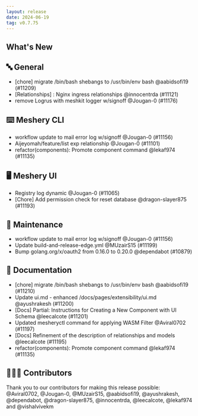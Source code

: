 ```yaml
---
layout: release
date: 2024-06-19
tag: v0.7.75
---
```


## What's New
## 🔤 General
- [chore] migrate /bin/bash shebangs to /usr/bin/env bash @aabidsofi19 (#11209)
- [Relationships] : Nginx ingress relationships @innocentrda (#11121)
- remove Logrus with meshkit logger w/signoff @Jougan-0 (#11176)

## ⌨️ Meshery CLI

- workflow update to mail error log w/signoff @Jougan-0 (#11156)
- Aijeyomah/feature/list exp relationship @Jougan-0 (#11101)
- refactor(components): Promote component command @lekaf974 (#11135)

## 🖥 Meshery UI

- Registry log dynamic @Jougan-0 (#11065)
- [Chore] Add permission check for reset database @dragon-slayer875 (#11193)

## 🧰 Maintenance

- workflow update to mail error log w/signoff @Jougan-0 (#11156)
- Update build-and-release-edge.yml @MUzairS15 (#11199)
- Bump golang.org/x/oauth2 from 0.16.0 to 0.20.0 @dependabot (#10879)

## 📖 Documentation

- [chore] migrate /bin/bash shebangs to /usr/bin/env bash @aabidsofi19 (#11210)
- Update ui.md - enhanced /docs/pages/extensibility/ui.md @ayushrakesh (#11200)
- [Docs] Partial: Instructions for Creating a New Component with UI Schema @leecalcote (#11201)
- Updated mesheryctl command for applying WASM Filter @Aviral0702 (#11197)
- [Docs] Refinement of the description of relationships and models @leecalcote (#11195)
- refactor(components): Promote component command @lekaf974 (#11135)

## 👨🏽‍💻 Contributors

Thank you to our contributors for making this release possible:
@Aviral0702, @Jougan-0, @MUzairS15, @aabidsofi19, @ayushrakesh, @dependabot, @dragon-slayer875, @innocentrda, @leecalcote, @lekaf974 and @vishalvivekm
